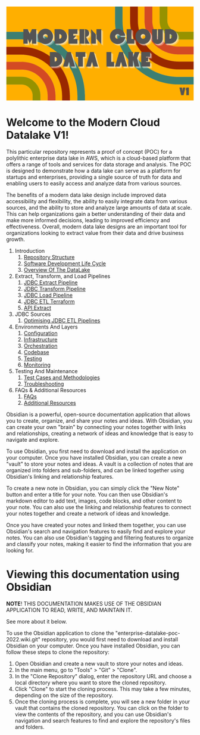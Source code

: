 ![logo](src/logo.png)

# Welcome to the Modern Cloud Datalake V1!

This particular repository represents a proof of concept (POC) for a polylithic enterprise data lake in AWS, which is a
cloud-based platform that offers a range of tools and services for data storage and analysis. The POC is designed to
demonstrate how a data lake can serve as a platform for startups and enterprises, providing a single source of truth for
data and enabling users to easily access and analyze data from various sources.

The benefits of a modern data lake design include improved data accessibility and flexibility, the ability to easily
integrate data from various sources, and the ability to store and analyze large amounts of data at scale. This can help
organizations gain a better understanding of their data and make more informed decisions, leading to improved efficiency
and effectiveness. Overall, modern data lake designs are an important tool for organizations looking to extract value
from their data and drive business growth.

1. Introduction
    1. [Repository Structure](1_Introduction/1_RepositoryStructure.md)
    2. [Software Development Life Cycle](1_Introduction/2_SoftwareDevelopmentLifeCycle.md)
    3. [Overview Of The DataLake](1_Introduction/3_OverviewOfTheDataLake.md)
2. Extract, Transform, and Load Pipelines
    1. [JDBC Extract Pipeline](2_ExtractTransformLoadPipelines/1_JDBCExtract.md)
    2. [JDBC Transform Pipeline](2_ExtractTransformLoadPipelines/2_JDBCTransform.md)
    3. [JDBC Load Pipeline](2_ExtractTransformLoadPipelines/3_JDBCLoad.md)
    4. [JDBC ETL Terraform](2_ExtractTransformLoadPipelines/4_JDBC_ETLTerraform.md)
    5. [API Extract](2_ExtractTransformLoadPipelines/5_APIExtract.md)
3. JDBC Sources
    1. [Optimising JDBC ETL Pipelines](3_JDBCSources/1_OptimisingJDBCETLPipelines.md)
4. Environments And Layers
    1. [Configuration](4_EnvironmentsAndLayers/1_Configuration.md)
    2. [Infrastructure](4_EnvironmentsAndLayers/2_Infrastructure.md)
    3. [Orchestration](4_EnvironmentsAndLayers/3_Orchestration.md)
    4. [Codebase](4_EnvironmentsAndLayers/4_Codebase.md)
    5. [Testing](4_EnvironmentsAndLayers/5_Testing.md)
    6. [Monitoring](4_EnvironmentsAndLayers/6_Monitoring.md)
5. Testing And Maintenance
    1. [Test Cases and Methodologies](5_TestingAndMaintenance/1_TestCasesAndMethodologies.md)
    2. [Troubleshooting](5_TestingAndMaintenance/2_Troubleshooting.md)
6. FAQs & Additional Resources
    1. [FAQs](6_FAQsAndAdditionalResources/1_FAQs.md)
    2. [Additional Resources](6_FAQsAndAdditionalResources/2_AdditionalResources.md)

Obsidian is a powerful, open-source documentation application that allows you to create, organize, and share your notes
and ideas. With Obsidian, you can create your own "brain" by connecting your notes together with links and
relationships, creating a network of ideas and knowledge that is easy to navigate and explore.

To use Obsidian, you first need to download and install the application on your computer. Once you have installed
Obsidian, you can create a new "vault" to store your notes and ideas. A vault is a collection of notes that are
organized into folders and sub-folders, and can be linked together using Obsidian's linking and relationship features.

To create a new note in Obsidian, you can simply click the "New Note" button and enter a title for your note. You can
then use Obsidian's markdown editor to add text, images, code blocks, and other content to your note. You can also use
the linking and relationship features to connect your notes together and create a network of ideas and knowledge.

Once you have created your notes and linked them together, you can use Obsidian's search and navigation features to
easily find and explore your notes. You can also use Obsidian's tagging and filtering features to organize and classify
your notes, making it easier to find the information that you are looking for.

# Viewing this documentation using Obsidian

**NOTE**!
THIS DOCUMENTATION MAKES USE OF THE OBSIDIAN APPLICATION TO READ, WRITE, AND MAINTAIN IT.

See more about it below.

To use the Obsidian application to clone the "enterprise-datalake-poc-2022.wiki.git" repository, you would first need to
download and install Obsidian on your computer. Once you have installed Obsidian, you can follow these steps to clone
the repository:

1. Open Obsidian and create a new vault to store your notes and ideas.
2. In the main menu, go to "Tools" > "Git" > "Clone".
3. In the "Clone Repository" dialog, enter the repository URL and choose a local directory where you want to store the
   cloned repository.
4. Click "Clone" to start the cloning process. This may take a few minutes, depending on the size of the repository.
5. Once the cloning process is complete, you will see a new folder in your vault that contains the cloned repository.
   You can click on the folder to view the contents of the repository, and you can use Obsidian's navigation and search
   features to find and explore the repository's files and folders.